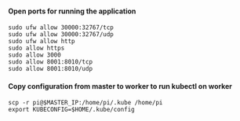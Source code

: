 #### Open ports for running the application
```
sudo ufw allow 30000:32767/tcp
sudo ufw allow 30000:32767/udp
sudo ufw allow http
sudo allow https
sudo allow 3000
sudo allow 8001:8010/tcp
sudo allow 8001:8010/udp
```
#### Copy configuration from master to worker to run kubectl on worker
```
scp -r pi@$MASTER_IP:/home/pi/.kube /home/pi
export KUBECONFIG=$HOME/.kube/config
```
